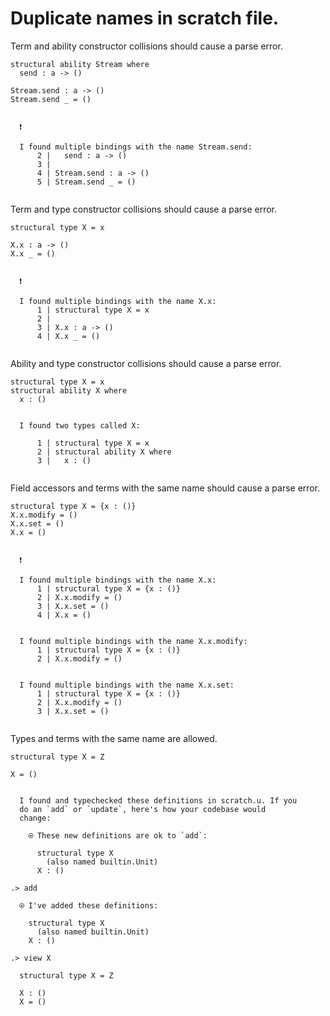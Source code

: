 # Duplicate names in scratch file.

Term and ability constructor collisions should cause a parse error.

```unison
structural ability Stream where
  send : a -> ()

Stream.send : a -> ()
Stream.send _ = ()
```

```ucm

  ❗️
  
  I found multiple bindings with the name Stream.send:
      2 |   send : a -> ()
      3 | 
      4 | Stream.send : a -> ()
      5 | Stream.send _ = ()
  

```
Term and type constructor collisions should cause a parse error.

```unison
structural type X = x 

X.x : a -> ()
X.x _ = ()
```

```ucm

  ❗️
  
  I found multiple bindings with the name X.x:
      1 | structural type X = x 
      2 | 
      3 | X.x : a -> ()
      4 | X.x _ = ()
  

```
Ability and type constructor collisions should cause a parse error.

```unison
structural type X = x 
structural ability X where
  x : ()
```

```ucm

  I found two types called X:
  
      1 | structural type X = x 
      2 | structural ability X where
      3 |   x : ()
  

```
Field accessors and terms with the same name should cause a parse error.

```unison
structural type X = {x : ()}
X.x.modify = ()
X.x.set = ()
X.x = ()
```

```ucm

  ❗️
  
  I found multiple bindings with the name X.x:
      1 | structural type X = {x : ()}
      2 | X.x.modify = ()
      3 | X.x.set = ()
      4 | X.x = ()
  
  
  I found multiple bindings with the name X.x.modify:
      1 | structural type X = {x : ()}
      2 | X.x.modify = ()
  
  
  I found multiple bindings with the name X.x.set:
      1 | structural type X = {x : ()}
      2 | X.x.modify = ()
      3 | X.x.set = ()
  

```
Types and terms with the same name are allowed.

```unison
structural type X = Z

X = ()
```

```ucm

  I found and typechecked these definitions in scratch.u. If you
  do an `add` or `update`, here's how your codebase would
  change:
  
    ⍟ These new definitions are ok to `add`:
    
      structural type X
        (also named builtin.Unit)
      X : ()

```
```ucm
.> add

  ⍟ I've added these definitions:
  
    structural type X
      (also named builtin.Unit)
    X : ()

.> view X

  structural type X = Z
  
  X : ()
  X = ()

```

